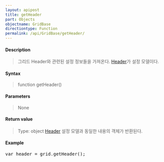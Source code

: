 ```yaml
---
layout: apipost
title: getHeader
part: Objects
objectname: GridBase
directiontype: Function
permalink: /api/GridBase/getHeader/
---
```



#### Description

> 그리드 Header와 관련된 설정 정보들을 가져온다. [Header](/api/GridBase/)가 설정 모델이다.

#### Syntax

> function getHeader()

#### Parameters

> None

#### Return value

> Type: object
> [Header](/api/GridBase/) 설정 모델과 동일한 내용의 객체가 반환된다.

#### Example

<pre class="prettyprint">
var header = grid.getHeader();
</pre>

